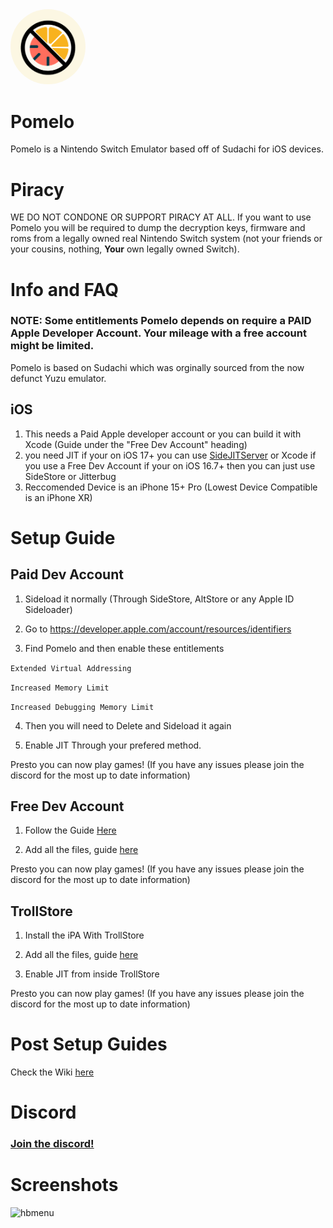 <img src="/Pomelo/Assets.xcassets/AppIcon.appiconset/pomelo-remake.png" width="120" style="border-radius:50%">

# Pomelo

Pomelo is a Nintendo Switch Emulator based off of Sudachi for iOS devices.

# Piracy

WE DO NOT CONDONE OR SUPPORT PIRACY AT ALL. If you want to use Pomelo you will be required to dump the decryption keys, firmware and roms from a legally owned real Nintendo Switch system (not your friends or your cousins, nothing, **Your** own legally owned Switch).

# Info and FAQ

### NOTE: Some entitlements Pomelo depends on require a PAID Apple Developer Account. Your mileage with a free account might be limited. 

Pomelo is based on Sudachi which was orginally sourced from the now defunct Yuzu emulator.

## iOS

1. This needs a Paid Apple developer account or you can build it with Xcode (Guide under the "Free Dev Account" heading)
2. you need JIT if your on iOS 17+ you can use [SideJITServer](https://github.com/nythepegasus/SideJITServer) or Xcode if you use a Free Dev Account if your on iOS 16.7+ then you can just use SideStore or Jitterbug
3. Reccomended Device is an iPhone 15+ Pro (Lowest Device Compatible is an iPhone XR)


# Setup Guide

## Paid Dev Account

1. Sideload it normally (Through SideStore, AltStore or any Apple ID Sideloader)

2. Go to https://developer.apple.com/account/resources/identifiers

3. Find Pomelo and then enable these entitlements

```Extended Virtual Addressing```

```Increased Memory Limit```

```Increased Debugging Memory Limit```

4. Then you will need to Delete and Sideload it again

5. Enable JIT Through your prefered method.

Presto you can now play games! (If you have any issues please join the discord for the most up to date information)

## Free Dev Account

1. Follow the Guide [Here](https://github.com/Pomelo-Emu/Pomelo/wiki/Installing-With-Xcode-(Without-Paid-Dev-Acc))

2. Add all the files, guide [here](https://github.com/Pomelo-Emu/Pomelo/wiki/Post-Setup-Guide)

Presto you can now play games! (If you have any issues please join the discord for the most up to date information)

## TrollStore

1. Install the iPA With TrollStore

2. Add all the files, guide [here](https://github.com/Pomelo-Emu/Pomelo/wiki/Post-Setup-Guide)

3. Enable JIT from inside TrollStore

Presto you can now play games! (If you have any issues please join the discord for the most up to date information)

# Post Setup Guides

Check the Wiki [here](https://github.com/Pomelo-Emu/Pomelo/wiki/Post-Setup-Guide)

# Discord
### [Join the discord!](https://discord.gg/JkuKZezxeJ)

# Screenshots

![hbmenu](https://github.com/stossy11/Pomelo/blob/main/images/IMG_1807.png)
